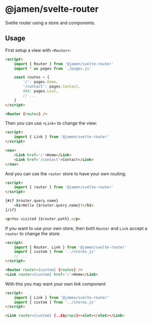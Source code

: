 # @jamen/svelte-router

Svelte router using a store and components.

## Usage

First setup a view with `<Router>`:

```html
<script>
    import { Router } from '@jamen/svelte-router'
    import * as pages from './pages.js'

    const routes = {
        '/': pages.Home,
        '/contact': pages.Contact,
        404: pages.Lost,
        // ...
    }
</script>

<Router {routes} />
```

Then you can use `<Link>` to change the view:

```html
<script>
    import { Link } from '@jamen/svelte-router'
</script>

<nav>
    <Link href='/'>Home</Link>
    <Link href='/contact'>Contact</Link>
</nav>
```

And you can use the `router` store to have your own routing:

```html
<script>
    import { router } from '@jamen/svelte-router'
</script>

{#if $router.query.name}
    <h1>Hello {$router.query.name}!</h1>
{/if}

<p>You visited {$router.path}.</p>
```

If you want to use your own store, then both `Router` and `Link` accept a `router` to change the store:

```html
<script>
    import { Router, Link } from '@jamen/svelte-router'
    import { custom } from '../stores.js'
    // ...
</script>

<Router router={custom} {routes} />
<Link router={custom} href='/'>Home</Link>
```

With this you may want your own link component:

```html
<script>
    import { Link } from '@jamen/svelte-router'
    import { custom } from '../stores.js'
</script>

<Link router={custom} {..$$props}><slot></slot></Link>
```